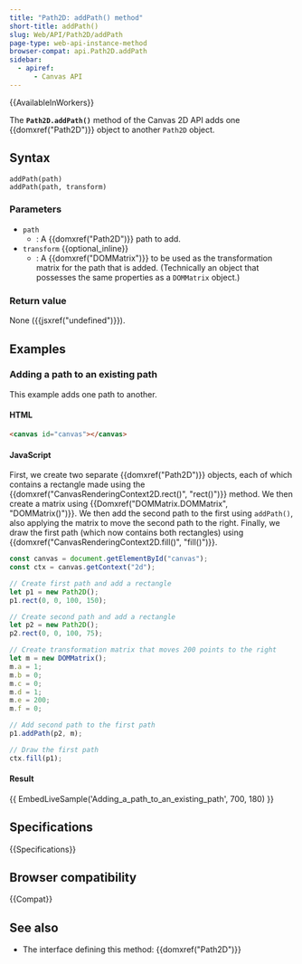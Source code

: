 ```yaml
---
title: "Path2D: addPath() method"
short-title: addPath()
slug: Web/API/Path2D/addPath
page-type: web-api-instance-method
browser-compat: api.Path2D.addPath
sidebar:
  - apiref:
      - Canvas API
---
```


{{AvailableInWorkers}}

The **`Path2D.addPath()`** method
of the Canvas 2D API adds one {{domxref("Path2D")}} object to another
`Path2D` object.

## Syntax

```js-nolint
addPath(path)
addPath(path, transform)
```

### Parameters

- `path`
  - : A {{domxref("Path2D")}} path to add.
- `transform` {{optional_inline}}
  - : A {{domxref("DOMMatrix")}} to be used as the transformation matrix for the path that
    is added. (Technically an object that possesses the same properties as a `DOMMatrix` object.)

### Return value

None ({{jsxref("undefined")}}).

## Examples

### Adding a path to an existing path

This example adds one path to another.

#### HTML

```html
<canvas id="canvas"></canvas>
```

#### JavaScript

First, we create two separate {{domxref("Path2D")}} objects, each of which contains a
rectangle made using the {{domxref("CanvasRenderingContext2D.rect()", "rect()")}}
method. We then create a matrix using {{Domxref("DOMMatrix.DOMMatrix", "DOMMatrix()")}}. We then add the second path to the first using
`addPath()`, also applying the matrix to move the second path to the right.
Finally, we draw the first path (which now contains both rectangles) using
{{domxref("CanvasRenderingContext2D.fill()", "fill()")}}.

```js
const canvas = document.getElementById("canvas");
const ctx = canvas.getContext("2d");

// Create first path and add a rectangle
let p1 = new Path2D();
p1.rect(0, 0, 100, 150);

// Create second path and add a rectangle
let p2 = new Path2D();
p2.rect(0, 0, 100, 75);

// Create transformation matrix that moves 200 points to the right
let m = new DOMMatrix();
m.a = 1;
m.b = 0;
m.c = 0;
m.d = 1;
m.e = 200;
m.f = 0;

// Add second path to the first path
p1.addPath(p2, m);

// Draw the first path
ctx.fill(p1);
```

#### Result

{{ EmbedLiveSample('Adding_a_path_to_an_existing_path', 700, 180) }}

## Specifications

{{Specifications}}

## Browser compatibility

{{Compat}}

## See also

- The interface defining this method: {{domxref("Path2D")}}
